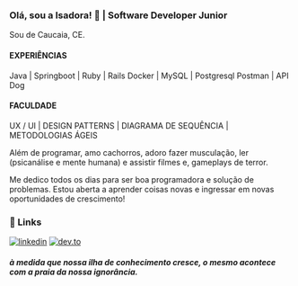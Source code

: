 
### Olá, sou a Isadora! 👋 | Software Developer Junior

Sou de Caucaia, CE.


#### EXPERIÊNCIAS
Java | Springboot | Ruby | Rails
Docker | MySQL | Postgresql 
Postman | API Dog

#### FACULDADE
UX / UI | DESIGN PATTERNS | DIAGRAMA DE SEQUÊNCIA | METODOLOGIAS ÁGEIS

Além de programar, amo cachorros, adoro fazer musculação, ler (psicanálise e mente humana) e assistir filmes e, gameplays de terror. 

Me dedico todos os dias para ser boa programadora e solução de problemas. Estou aberta a aprender coisas novas e ingressar em novas oportunidades de crescimento! 

### 🔗 Links
[![linkedin](https://img.shields.io/badge/linkedin-0A66C2?style=for-the-badge&logo=linkedin&logoColor=white)](https://www.linkedin.com/in/srochaisadora)
[![dev.to](https://img.shields.io/badge/dev.to-0A0A0A?style=for-the-badge&logo=devdotto&logoColor=white)](https://dev.to/rochaisadora)

#### _à medida que nossa ilha de conhecimento cresce, o mesmo acontece com a praia da nossa ignorância._

